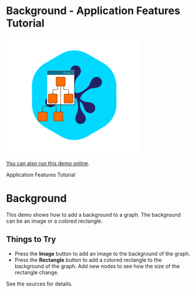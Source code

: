# Background - Application Features Tutorial

<img src="../../resources/image/tutorial3step2.png" alt="demo-thumbnail" height="320"/>

[You can also run this demo online](https://live.yworks.com/demos/03-tutorial-application-features/background-image/index.html).

Application Features Tutorial

# Background

This demo shows how to add a background to a graph. The background can be an image or a colored rectangle.

## Things to Try

- Press the **Image** button to add an image to the background of the graph.
- Press the **Rectangle** button to add a colored rectangle to the background of the graph. Add new nodes to see how the size of the rectangle change.

See the sources for details.
